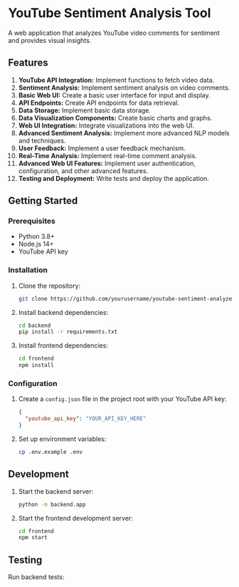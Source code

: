# YouTube Sentiment Analysis Tool

A web application that analyzes YouTube video comments for sentiment and provides visual insights.

## Features

1. **YouTube API Integration:** Implement functions to fetch video data.
2. **Sentiment Analysis:** Implement sentiment analysis on video comments.
3. **Basic Web UI:** Create a basic user interface for input and display.
4. **API Endpoints:** Create API endpoints for data retrieval.
5. **Data Storage:** Implement basic data storage.
6. **Data Visualization Components:** Create basic charts and graphs.
7. **Web UI Integration:** Integrate visualizations into the web UI.
8. **Advanced Sentiment Analysis:** Implement more advanced NLP models and techniques.
9. **User Feedback:** Implement a user feedback mechanism.
10. **Real-Time Analysis:** Implement real-time comment analysis.
11. **Advanced Web UI Features:** Implement user authentication, configuration, and other advanced features.
12. **Testing and Deployment:** Write tests and deploy the application.

## Getting Started

### Prerequisites

- Python 3.8+
- Node.js 14+
- YouTube API key

### Installation

1. Clone the repository:
   ```bash
   git clone https://github.com/yourusername/youtube-sentiment-analyzer.git
   ```

2. Install backend dependencies:
   ```bash
   cd backend
   pip install -r requirements.txt
   ```

3. Install frontend dependencies:
   ```bash
   cd frontend
   npm install
   ```

### Configuration

1. Create a `config.json` file in the project root with your YouTube API key:
   ```json
   {
     "youtube_api_key": "YOUR_API_KEY_HERE"
   }
   ```

2. Set up environment variables:
   ```bash
   cp .env.example .env
   ```

## Development

1. Start the backend server:
   ```bash
   python -m backend.app
   ```

2. Start the frontend development server:
   ```bash
   cd frontend
   npm start
   ```

## Testing

Run backend tests:
